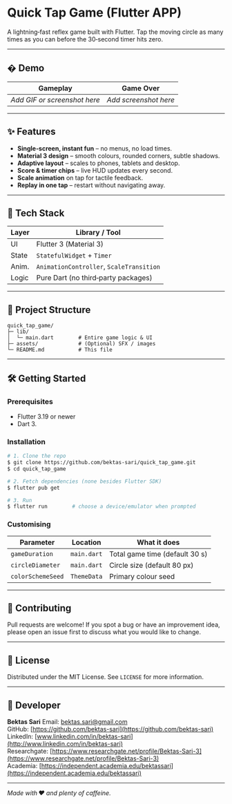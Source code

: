 # Quick Tap Game (Flutter APP)

A lightning‑fast reflex game built with Flutter. Tap the moving circle as many times as you can before the 30‑second timer hits zero.

---

## �️ Demo

| Gameplay                     | Game Over             |
| ---------------------------- | --------------------- |
| *Add GIF or screenshot here* | *Add screenshot here* |

---

## ✨ Features

* **Single‑screen, instant fun** – no menus, no load times.
* **Material 3 design** – smooth colours, rounded corners, subtle shadows.
* **Adaptive layout** – scales to phones, tablets and desktop.
* **Score & timer chips** – live HUD updates every second.
* **Scale animation** on tap for tactile feedback.
* **Replay in one tap** – restart without navigating away.

---

## 🚀 Tech Stack

| Layer | Library / Tool                           |
| ----- | ---------------------------------------- |
| UI    | Flutter 3 (Material 3)                   |
| State | `StatefulWidget` + `Timer`               |
| Anim. | `AnimationController`, `ScaleTransition` |
| Logic | Pure Dart (no third‑party packages)      |

---

## 📂 Project Structure

```
quick_tap_game/
├─ lib/
│  └─ main.dart        # Entire game logic & UI
├─ assets/             # (Optional) SFX / images
└─ README.md           # This file
```

---

## 🛠️ Getting Started

### Prerequisites

* Flutter 3.19 or newer
* Dart 3.

### Installation

```bash
# 1. Clone the repo
$ git clone https://github.com/bektas-sari/quick_tap_game.git
$ cd quick_tap_game

# 2. Fetch dependencies (none besides Flutter SDK)
$ flutter pub get

# 3. Run
$ flutter run        # choose a device/emulator when prompted
```

### Customising

| Parameter         | Location    | What it does                   |
| ----------------- | ----------- | ------------------------------ |
| `gameDuration`    | `main.dart` | Total game time (default 30 s) |
| `circleDiameter`  | `main.dart` | Circle size (default 80 px)    |
| `colorSchemeSeed` | `ThemeData` | Primary colour seed            |

---

## 🤝 Contributing

Pull requests are welcome! If you spot a bug or have an improvement idea, please open an issue first to discuss what you would like to change.

---

## 📜 License

Distributed under the MIT License. See `LICENSE` for more information.

---

## 👤 Developer

**Bektas Sari**
Email: [bektas.sari@gmail.com](mailto:bektas.sari@gmail.com)  <br>
GitHub: [https://github.com/bektas-sari](https://github.com/bektas-sari) <br>
LinkedIn: [www.linkedin.com/in/bektas-sari](http://www.linkedin.com/in/bektas-sari) <br>
Researchgate: [https://www.researchgate.net/profile/Bektas-Sari-3](https://www.researchgate.net/profile/Bektas-Sari-3) <br>
Academia: [https://independent.academia.edu/bektassari](https://independent.academia.edu/bektassari) <br>

---

*Made with ♥ and plenty of caffeine.*
